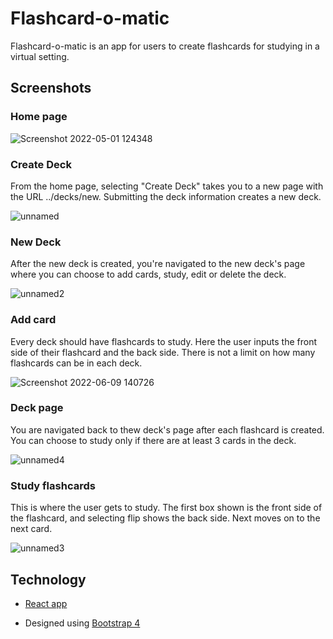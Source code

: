 # Flashcard-o-matic 

Flashcard-o-matic is an app for users to create flashcards for studying in a virtual setting.


## Screenshots

### Home page

![Screenshot 2022-05-01 124348](https://user-images.githubusercontent.com/100054403/172914018-040929e2-3391-4240-ae3e-2436ddc7da18.png)

### Create Deck
From the home page, selecting "Create Deck" takes you to a new page with the URL ../decks/new. Submitting the deck information creates a new deck.

![unnamed](https://user-images.githubusercontent.com/100054403/172914407-91ae6164-b89f-4a03-b9c1-effcf0537000.png)

### New Deck
After the new deck is created, you're navigated to the new deck's page where you can choose to add cards, study, edit or delete the deck.

![unnamed2](https://user-images.githubusercontent.com/100054403/172914624-e3617a38-c60a-47a3-a3b0-48eb6cbb8b69.png)

### Add card
Every deck should have flashcards to study. Here the user inputs the front side of their flashcard and the back side. There is not a limit on how many flashcards can be in each deck.

![Screenshot 2022-06-09 140726](https://user-images.githubusercontent.com/100054403/172915162-ee5cf58f-c366-4de8-b312-be354e84a28e.png)

### Deck page
You are navigated back to thew deck's page after each flashcard is created. You can choose to study only if there are at least 3 cards in the deck.

![unnamed4](https://user-images.githubusercontent.com/100054403/172914727-43bc50e5-b218-4608-81a5-b6b77d8b0807.png)


### Study flashcards
This is where the user gets to study. The first box shown is the front side of the flashcard, and selecting flip shows the back side. Next moves on to the next card.

![unnamed3](https://user-images.githubusercontent.com/100054403/172914785-64da9b26-66ea-4c2b-bca7-ea0773352799.png)


## Technology

- [React app](https://github.com/facebook/create-react-app)

- Designed using [Bootstrap 4](https://getbootstrap.com/)
